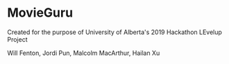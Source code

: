 # MovieGuru
Created for the purpose of University of Alberta's 2019 Hackathon LEvelup Project

Will Fenton, Jordi Pun, Malcolm MacArthur, Hailan Xu
